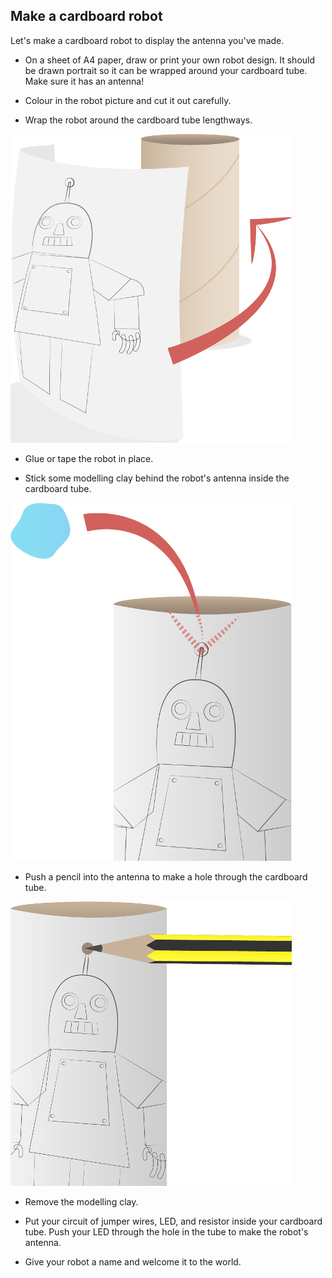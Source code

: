 ## Make a cardboard robot

Let's make a cardboard robot to display the antenna you've made.

+ On a sheet of A4 paper, draw or print your own robot design. It should be drawn portrait so it can be wrapped around your cardboard tube. Make sure it has an antenna!

+  Colour in the robot picture and cut it out carefully.

+  Wrap the robot around the cardboard tube lengthways.

![](images/cardboard.png "Wrap the robot around the cardboard tube")

+  Glue or tape the robot in place.

+  Stick some modelling clay behind the robot's antenna inside the cardboard tube.

![](images/cardboard2.png)

+  Push a pencil into the antenna to make a hole through the cardboard tube.

![](images/cardboard3.png "Make a hole in the cardboard for the LED antenna")

+  Remove the modelling clay.

+  Put your circuit of jumper wires, LED, and resistor inside your cardboard tube. Push your LED through the hole in the tube to make the robot's antenna.

+  Give your robot a name and welcome it to the world.
